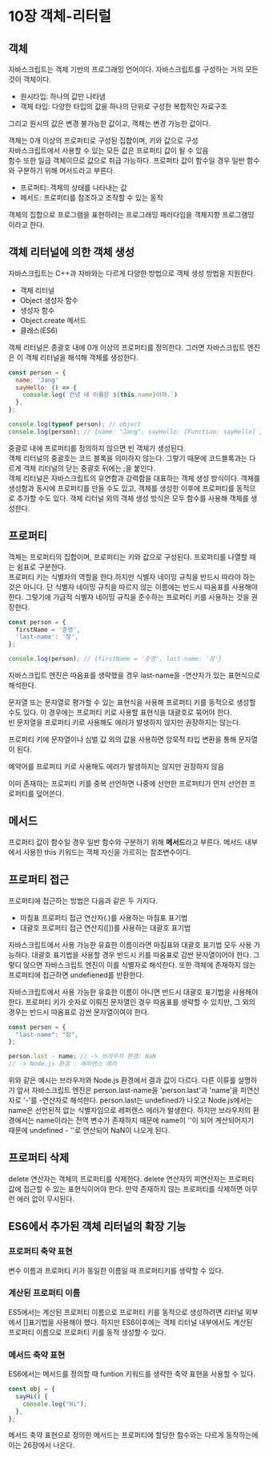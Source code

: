 # 10장 객체-리터럴

## 객체

자바스크립트는 객체 기반의 프로그래밍 언어이다. 자바스크립트를 구성하는 거의 모든 것이 객체이다.

- 원시타입: 하나의 값만 나타냄
- 객체 타입: 다양한 타입의 값을 하나의 단위로 구성한 복합적인 자료구조

그리고 원시의 값은 변경 불가능한 값이고, 객체는 변경 가능한 값이다.

객체는 0개 이상의 프로퍼티로 구성된 집합이며, 키와 값으로 구성  
자바스크립트에서 사용할 수 있는 모든 값은 프로퍼티 값이 될 수 있음  
함수 또한 일급 객체이므로 값으로 취급 가능하다. 프로퍼타 값이 함수일 경우 일반 함수와 구분하기 위해 머서드라고 부른다.

- 프로퍼티: 객체의 상태를 나타내는 값
- 메서드: 프로퍼티를 참조하고 조작할 수 있는 동작

객체의 집합으로 프로그램을 표현하려는 프로그래밍 패러다임을 객체지향 프로그램밍이라고 한다.

## 객체 리터널에 의한 객체 생성

자바스크립트는 C++과 자바와는 다르게 다양한 방법으로 객체 생성 방법을 지원한다.

- 객체 리터널
- Object 생성자 함수
- 생성자 함수
- Object.create 메서드
- 클래스(ES6)

객체 리터널은 종괄호 내에 0개 이상의 프로퍼티를 정의한다. 그러면 자바스크립트 엔진은 이 객체 리터널을 해석해 객체를 생성한다.

```js
const person = {
  name: 'Jang'
  sayHello: () => {
    console.log(`안녕 내 이름은 ${this.name}이야.`)
  },
};

console.log(typeof person); // object
console.log(person); // {name: "Jang", sayHello: [Function: sayHello] }
```

중괄로 내에 프로퍼티를 정의하지 않으면 빈 객체가 생성된다.  
객체 리터널의 중괄호는 코드 블록을 의미하지 않는다. 그렇기 때문에 코드블록과는 다르게 객체 리터널의 닫는 중괄호 뒤에는 ;을 붙인다.  
객체 리터널은 자바스크립트의 유연함과 강력함을 대표하는 객체 생성 방식이다. 객체를 생성함과 동시에 프로퍼티를 만들 수도 있고, 객체를 생성한 이후에 프로퍼티를 동적으로 추가할 수도 있다. 객체 리터널 외의 객체 생성 방식은 모두 함수를 사용해 객체를 생성한다.

## 프로퍼티

객체는 프로퍼티의 집합이며, 프로퍼티는 키와 값으로 구성된다. 프로퍼티를 나열할 때는 쉼표로 구분한다.  
프로퍼티 키는 식별자의 역할을 한다.하지만 식별자 네이밍 규칙을 반드시 따라야 하는 것은 아니다. 단 식별자 네이밍 규칙을 따르지 않는 이름에는 반드시 따옴표를 사용해야 한다. 그렇기에 가급적 식별자 네이밍 규칙을 준수하는 프로퍼티 키를 사용하는 것을 권장한다.

```js
const person = {
  firstName = '준영',
  'last-name': '장',
};

console.log(person); // {firstName = '준영', last-name: '장'}
```

자바스크립트 엔진은 따옴표를 생략했을 경우 last-name을 -연산자가 있는 표현식으로 해석한다.

문자열 또는 문자열로 평가할 수 있는 표현식을 사용해 프로퍼티 키를 동적으로 생성할 수도 있다. 이 경우에는 프로퍼티 키로 사용할 표현식을 대괄호로 묶어야 한다.  
빈 문자열을 프로퍼티 키로 사용해도 에러가 발생하지 않지만 권장하지는 않는다.

프로퍼티 키에 문자열이나 심벌 값 외의 값을 사용하면 암묵적 타입 변환을 통해 문자열이 된다.

예약어를 프로퍼티 키로 사용해도 에러가 발생하지는 않지만 권장하지 않음

이미 존재하는 프로퍼티 키를 중복 선언하면 나중에 선언한 프로퍼티가 먼저 선언한 프로퍼티를 덮어쓴다.

## 메서드

프로퍼티 값이 함수일 경우 일반 함수와 구분하기 위해 **메서드**라고 부른다. 메서드 내부에서 사용한 this 키워드는 객체 자신을 가르히는 참조변수이다.

## 프로퍼티 접근

프로퍼티에 접근하는 방법은 다음과 같은 두 가지다.

- 마침표 프로퍼티 접근 연산자(.)를 사용하는 마침표 표기법
- 대괄호 프로퍼티 접근 연산지([])를 사용하는 대괄호 표기법

자바스크립트에서 사용 가능한 유효한 이름이라면 마침표와 대괄호 표기법 모두 사용 가능하다. 대괄호 표기법을 사용할 경우 반드시 키를 따옴표로 감싼 문자열이어야 한다. 그렇디 않으면 자바스크립트 엔진이 이를 식별자로 해석한다. 또한 객체에 존재하지 않는 프로퍼티에 접근하면 undefiened를 반환한다.

자바스크립트에서 사용 가능한 유효한 이름이 아니면 반드시 대괄호 표기법을 사용해야 한다. 프로퍼티 키가 숫자로 이뤄진 문자열인 경우 따옴표를 생략할 수 있지만, 그 외의 경우는 반드시 따옴표로 감싼 문자열이여야 한다.

```js
const person = {
  "last-name": "장",
};

person.last - name; // -> 브라우저 환경: NaN
// -> Node.js 환경 : 레퍼렌스 에러
```

위와 같은 예시는 브라우저와 Node.js 환경에서 결과 값이 다르다. 다른 이류를 설명하기 앞서 자바스크립트 엔진은 person.last-name을 'person.last'과 'name'을 피연산자로 '-'를 -연산자로 해석한다. person.last는 undefined가 나오고 Node.js에서는 name은 선언된적 없는 식별자임으로 레퍼렌스 에러가 발생한다. 하지만 브라우저의 환경에서는 name이라는 전역 변수가 존재하지 때문에 name이 ''이 되어 계산되어지기 때문에 undefined - ''로 연산되어 NaN이 나오게 된다.

## 프로퍼티 삭제

delete 연산자는 객체의 프로퍼티를 삭제한다. delete 연산자의 피연산자는 프로퍼티 값에 접근할 수 있는 표현식이어야 한다. 만약 존재하지 않는 프로퍼티를 삭제하면 아무런 에러 없이 무시된다.

## ES6에서 추가된 객체 리터널의 확장 기능

### 프로퍼티 축약 표현

변수 이름과 프로퍼티 키가 동일한 이름일 때 프로퍼티키를 생략할 수 있다.

### 계산된 프로퍼티 이름

ES5에서는 계산된 프로퍼티 이름으로 프로퍼티 키를 동적으로 생성하려면 리터널 외부에서 []표기법을 사용해야 했다. 하지만 ES6이후에는 객체 리터널 내부에서도 계산된 프로퍼티 이름으로 프로퍼티 키를 동적 생성할 수 있다.

### 메서드 축약 표현

ES6에서는 메서드를 정의할 때 funtion 키워드를 생략한 축약 표현을 사용할 수 있다.

```js
const obj = {
  sayHi() {
    console.log("Hi");
  },
};
```

메서드 축약 표현으로 정의한 메서드는 프로퍼티에 할당한 함수와는 다르게 동작하는에 이는 26장에서 나온다.
